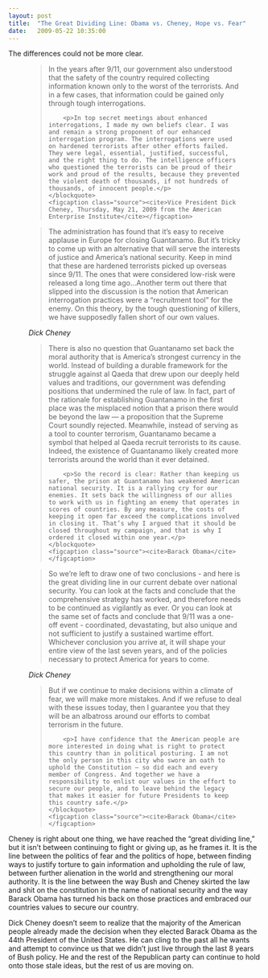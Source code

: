```yaml
---
layout: post
title:  "The Great Dividing Line: Obama vs. Cheney, Hope vs. Fear"
date:   2009-05-22 10:35:00
---
```

The differences could not be more clear.

<figure class="quote">
    <blockquote>
        <p>In the years after 9/11, our government also understood that the safety of the country required collecting information known only to the worst of the terrorists. And in a few cases, that information could be gained only through tough interrogations.</p>

        <p>In top secret meetings about enhanced interrogations, I made my own beliefs clear. I was and remain a strong proponent of our enhanced interrogation program. The interrogations were used on hardened terrorists after other efforts failed. They were legal, essential, justified, successful, and the right thing to do. The intelligence officers who questioned the terrorists can be proud of their work and proud of the results, because they prevented the violent death of thousands, if not hundreds of thousands, of innocent people.</p>
    </blockquote>
    <figcaption class="source"><cite>Vice President Dick Cheney, Thursday, May 21, 2009 from the American Enterprise Institute</cite></figcaption>
</figure>

<figure class="quote">
    <blockquote>
        <p>The administration has found that it’s easy to receive applause in Europe for closing Guantanamo. But it’s tricky to come up with an alternative that will serve the interests of justice and America’s national security. Keep in mind that these are hardened terrorists picked up overseas since 9/11. The ones that were considered low-risk were released a long time ago…Another term out there that slipped into the discussion is the notion that American interrogation practices were a “recruitment tool” for the enemy. On this theory, by the tough questioning of killers, we have supposedly fallen short of our own values.</p>
    </blockquote>
    <figcaption class="source"><cite>Dick Cheney</cite></figcaption>
</figure>

<figure class="quote">
    <blockquote>
        <p>There is also no question that Guantanamo set back the moral authority that is America’s strongest currency in the world. Instead of building a durable framework for the struggle against al Qaeda that drew upon our deeply held values and traditions, our government was defending positions that undermined the rule of law. In fact, part of the rationale for establishing Guantanamo in the first place was the misplaced notion that a prison there would be beyond the law — a proposition that the Supreme Court soundly rejected. Meanwhile, instead of serving as a tool to counter terrorism, Guantanamo became a symbol that helped al Qaeda recruit terrorists to its cause. Indeed, the existence of Guantanamo likely created more terrorists around the world than it ever detained.</p>

        <p>So the record is clear: Rather than keeping us safer, the prison at Guantanamo has weakened American national security. It is a rallying cry for our enemies. It sets back the willingness of our allies to work with us in fighting an enemy that operates in scores of countries. By any measure, the costs of keeping it open far exceed the complications involved in closing it. That’s why I argued that it should be closed throughout my campaign, and that is why I ordered it closed within one year.</p>
    </blockquote>
    <figcaption class="source"><cite>Barack Obama</cite></figcaption>
</figure>

<figure class="quote">
    <blockquote>
        <p>So we’re left to draw one of two conclusions - and here is the great dividing line in our current debate over national security. You can look at the facts and conclude that the comprehensive strategy has worked, and therefore needs to be continued as vigilantly as ever. Or you can look at the same set of facts and conclude that 9/11 was a one-off event - coordinated, devastating, but also unique and not sufficient to justify a sustained wartime effort. Whichever conclusion you arrive at, it will shape your entire view of the last seven years, and of the policies necessary to protect America for years to come.</p>
    </blockquote>
    <figcaption class="source"><cite>Dick Cheney</cite></figcaption>
</figure>

<figure class="quote">
    <blockquote>
        <p>But if we continue to make decisions within a climate of fear, we will make more mistakes. And if we refuse to deal with these issues today, then I guarantee you that they will be an albatross around our efforts to combat terrorism in the future.</p>

        <p>I have confidence that the American people are more interested in doing what is right to protect this country than in political posturing. I am not the only person in this city who swore an oath to uphold the Constitution — so did each and every member of Congress. And together we have a responsibility to enlist our values in the effort to secure our people, and to leave behind the legacy that makes it easier for future Presidents to keep this country safe.</p>
    </blockquote>
    <figcaption class="source"><cite>Barack Obama</cite></figcaption>
</figure>

Cheney is right about one thing, we have reached the “great dividing line,” but it isn’t between continuing to fight or giving up, as he frames it. It is the line between the politics of fear and the politics of hope, between finding ways to justify torture to gain information and upholding the rule of law, between further alienation in the world and strengthening our moral authority. It is the line between the way Bush and Cheney skirted the law and shit on the constitution in the name of national security and the way Barack Obama has turned his back on those practices and embraced our countries values to secure our country.

Dick Cheney doesn’t seem to realize that the majority of the American people already made the decision when they elected Barack Obama as the 44th President of the United States. He can cling to the past all he wants and attempt to convince us that we didn’t just live through the last 8 years of Bush policy. He and the rest of the Republican party can continue to hold onto those stale ideas, but the rest of us are moving on.
